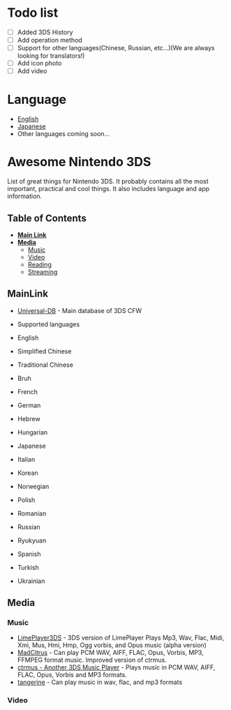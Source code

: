 # Todo list
- [ ] Added 3DS History
- [ ] Add operation method
- [ ] Support for other languages(Chinese, Russian, etc...)(We are always looking for translators!)
- [ ] Add icon photo
- [ ] Add video

# Language
- [English](https://github.com/kuragehimekurara1/Awesome-Nintendo-3DS/blob/main/README.md)
- [Japanese](https://github.com/kuragehimekurara1/Awesome-Nintendo-3DS/blob/main/README-ja.md)
- Other languages coming soon...
# Awesome Nintendo 3DS
List of great things for Nintendo 3DS. It probably contains all the most important, practical and cool things.
It also includes language and app information.

## Table of Contents
- **[ Main Link](-MainLink)**
- **[ Media](-media)**
	- [ Music](-music)
	- [ Video](-video)
	- [ Reading](-reading)
	- [ Streaming](-streaming)

##  MainLink
- [Universal-DB](https://db.universal-team.net) - Main database of 3DS CFW

- Supported languages
- English
- Simplified Chinese
- Traditional Chinese
- Bruh
- French
- German
- Hebrew
- Hungarian
- Japanese
- Italian
- Korean
- Norwegian
- Polish
- Romanian
- Russian
- Ryukyuan
- Spanish
- Turkish
- Ukrainian

 ##  Media
###  Music
- [LimePlayer3DS](https://github.com/oreo639/LimePlayer3DS) - 3DS version of LimePlayer
Plays Mp3, Wav, Flac, Midi, Xmi, Mus, Hmi, Hmp, Ogg vorbis, and Opus music (alpha version)
- [MadCitrus](https://github.com/Hayleia/ctrmus/releases) - Can play PCM WAV, AIFF, FLAC, Opus, Vorbis, MP3, FFMPEG format music. Improved version of ctrmus.
- [ctrmus - Another 3DS Music Player](https://github.com/deltabeard/ctrmus/releases) - Plays music in PCM WAV, AIFF, FLAC, Opus, Vorbis and MP3 formats.
- [tangerine](https://github.com/tesnos/tangerine) - Can play music in wav, flac, and mp3 formats
###  Video

